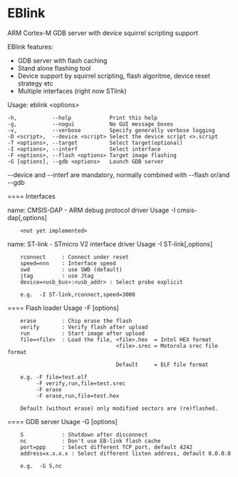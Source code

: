 # EBlink
ARM Cortex-M GDB server with device squirrel scripting  support

EBlink features:
- GDB server with flash caching
- Stand alone flashing tool
- Device support by squirrel scripting, flash algoritme, device reset strategy etc
- Multiple interfaces (right now STlink)

Usage: eblink \<options\>

    -h,           --help			Print this help
    -g,           --nogui			No GUI message boxes
    -v,           --verbose		    Specify generally verbose logging
    -D <script>,  --device <script>	Select the device script <>.script
    -T <options>, --target		    Select target(optional)
    -I <options>, --interf		    Select interface
    -F <options>, --flash <options>	Target image flashing
    -G [options], --gdb <options>	Launch GDB server

  --device and --interf are mandatory, normally combined with --flash or/and --gdb


==== Interfaces


name: CMSIS-DAP - ARM debug protocol driver 
     Usage -I cmsis-dap[,options]

        <not yet implemented>


name: ST-link - STmicro V2 interface driver 
     Usage -I ST-link[,options]

        rconnect     : Connect under reset
        speed=nnn    : Interface speed
        swd          : use SWD (default)
        jtag         : use Jtag
        device=<usb_bus>:<usb_addr> : Select probe explicit

        e.g.  -I ST-link,rconnect,speed=3000

==== Flash loader
     Usage -F [options]

        erase        : Chip erase the flash
        verify       : Verify flash after upload
        run          : Start image after upload
        file=<file>  : Load the file, <file>.hex  = Intel HEX format
                                      <file>.srec = Motorola srec file format

                                      Default     = ELF file format

        e.g. -F file=test.elf
             -F verify,run,file=test.srec
             -F erase
             -F erase,run,file=test.hex

        Default (without erase) only modified sectors are (re)flashed.



==== GDB server
     Usage -G [options]

        S            : Shutdown after disconnect
        nc           : Don't use EB-link flash cache
        port=ppp     : Select different TCP port, default 4242
        address=x.x.x.x : Select different listen address, default 0.0.0.0

        e.g.  -G S,nc

